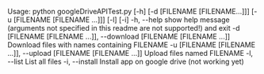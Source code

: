 Usage:
python googleDriveAPITest.py [-h] [-d [FILENAME [FILENAME...]]] [-u [FILENAME [FILENAME ...]]] [-l] [-i]
  -h, --help            show help message (arguments not specified in this readme are not supported!) and exit
  -d [FILENAME [FILENAME ...]], --download [FILENAME [FILENAME ...]]
                        Download files with names containing FILENAME
  -u [FILENAME [FILENAME ...]], --upload [FILENAME [FILENAME ...]]
                        Upload files named FILENAME
  -l, --list            List all files
  -i, --install         Install app on google drive (not working yet)

